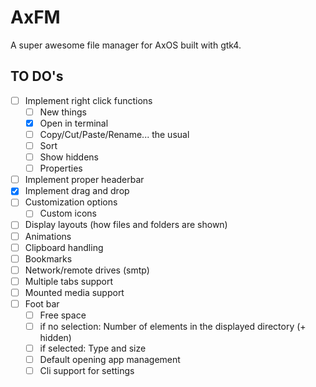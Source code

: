 # AxFM

A super awesome file manager for AxOS built with gtk4.

## TO DO's

- [ ] Implement right click functions
   - [ ] New things
   - [x] Open in terminal
   - [ ] Copy/Cut/Paste/Rename... the usual
   - [ ] Sort
   - [ ] Show hiddens
   - [ ] Properties
- [ ] Implement proper headerbar
- [x] Implement drag and drop
- [ ] Customization options
   - [ ] Custom icons
- [ ] Display layouts (how files and folders are shown)
- [ ] Animations
- [ ] Clipboard handling
- [ ] Bookmarks
- [ ] Network/remote drives (smtp)
- [ ] Multiple tabs support
- [ ] Mounted media support
- [ ] Foot bar
   - [ ] Free space
   - [ ] if no selection: Number of elements in the displayed directory (+ hidden)
   - [ ] if selected: Type and size
  - [ ] Default opening app management
  - [ ] Cli support for settings
